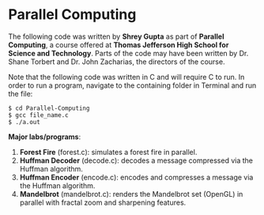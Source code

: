 Parallel Computing
=======================
The following code was written by **Shrey Gupta** as part of **Parallel Computing**, a course offered at **Thomas Jefferson High School for Science and Technology**. Parts of the code may have been written by Dr. Shane Torbert and Dr. John Zacharias, the directors of the course.

Note that the following code was written in C and will require C to run. In order to run a program, navigate to the containing folder in Terminal and run the file:

```
$ cd Parallel-Computing
$ gcc file_name.c
$ ./a.out
```

**Major labs/programs**:

1. **Forest Fire** (forest.c): simulates a forest fire in parallel.
2. **Huffman Decoder** (decode.c): decodes a message compressed via the Huffman algorithm.
3. **Huffman Encoder** (encode.c): encodes and compresses a message via the Huffman algorithm.
3. **Mandelbrot** (mandelbrot.c): renders the Mandelbrot set (OpenGL) in parallel with fractal zoom and sharpening features.
